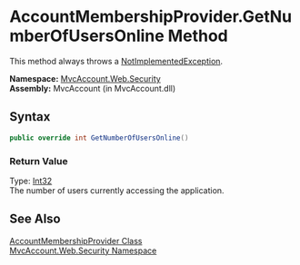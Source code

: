 AccountMembershipProvider.GetNumberOfUsersOnline Method
=======================================================
This method always throws a [NotImplementedException][1].

**Namespace:** [MvcAccount.Web.Security][2]  
**Assembly:** MvcAccount (in MvcAccount.dll)

Syntax
------

```csharp
public override int GetNumberOfUsersOnline()
```

### Return Value
Type: [Int32][3]  
The number of users currently accessing the application.

See Also
--------
[AccountMembershipProvider Class][4]  
[MvcAccount.Web.Security Namespace][2]  

[1]: http://msdn.microsoft.com/en-us/library/6byb74h9
[2]: ../README.md
[3]: http://msdn.microsoft.com/en-us/library/td2s409d
[4]: README.md